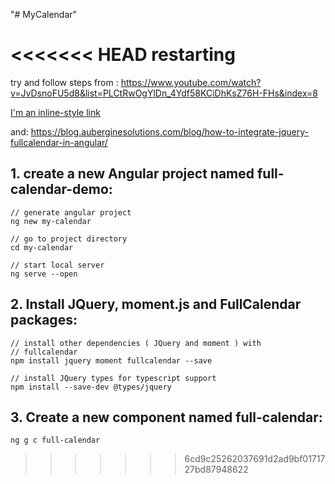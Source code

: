 "# MyCalendar" 


<<<<<<< HEAD
restarting
=======

try and follow steps from :
https://www.youtube.com/watch?v=JvDsnoFU5d8&list=PLCtRwOgYlDn_4Ydf58KCiDhKsZ76H-FHs&index=8

[I'm an inline-style link](https://www.google.com)

and:
https://blog.auberginesolutions.com/blog/how-to-integrate-jquery-fullcalendar-in-angular/


## 1. create a new Angular project named full-calendar-demo:
```
// generate angular project
ng new my-calendar

// go to project directory
cd my-calendar

// start local server
ng serve --open
```

## 2. Install JQuery, moment.js and FullCalendar packages:
```
// install other dependencies ( JQuery and moment ) with 
// fullcalendar
npm install jquery moment fullcalendar --save

// install JQuery types for typescript support
npm install --save-dev @types/jquery
```



## 3. Create a new component named full-calendar:
```
ng g c full-calendar
```


>>>>>>> 6cd9c25262037691d2ad9bf0171727bd87948622
